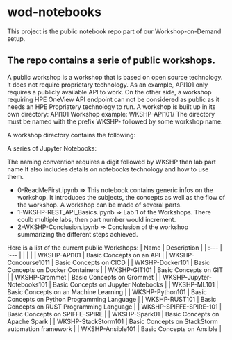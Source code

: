 # wod-notebooks
This project is the public notebook repo part of our Workshop-on-Demand setup.

## The repo contains a serie of public workshops.
A public workshop is a workshop that is based on open source technology. it does not require proprietary technology. As an example, API101 only requires a publicly available API to work. On the other side, a workshop requiring HPE OneView API endpoint can not be considered as public as it needs an HPE Propriatery technology to run.
A workshop is built up in its own directory: 
API101 Workshop example: WKSHP-API101/
The directory must be named with the prefix WKSHP- followed by some workshop name.


A workshop directory contains the following:

A series of Jupyter Notebooks: 

The naming convention requires a digit followed by WKSHP then lab part name It also includes details on notebooks technology and how to use them.

* 0-ReadMeFirst.ipynb => This notebook contains generic infos on the workshop. It introduces the subjects, the concepts as well as the flow of the workshop. A workshop can be made of several parts. 
* 1-WKSHP-REST_API_Basics.ipynb => Lab 1 of the Workshops. There coulb multiple labs, then part number would increment.
* 2-WKSHP-Conclusion.ipynb => Conclusion of the workshop summarizing the different steps achieved.


Here is a list of the current public Workshops:
|   Name      | Description | 
| :---        |  :---   | 
|      |       | 
| WKSHP-API101  | Basic Concepts on an API        | 
| WKSHP-Concourse1011  | Basic Concepts on CICD        | 
| WKSHP-Docker101  | Basic Concepts on Docker Containers        | 
| WKSHP-GIT101  | Basic Concepts on GIT        | 
| WKSHP-Grommet  | Basic Concepts on Grommet        | 
| WKSHP-Jupyter-Notebooks101  | Basic Concepts on Jupyter Notebooks        | 
| WKSHP-ML101 | Basic Concepts on an Machine Learning       | 
| WKSHP-Python101  | Basic Concepts on Python Programming Language        | 
| WKSHP-RUST101  | Basic Concepts on RUST Programming Language        | 
| WKSHP-SPIFFE-SPIRE-101  | Basic Concepts on SPIFFE-SPIRE        | 
| WKSHP-Spark01  | Basic Concepts on Apache Spark         | 
| WKSHP-StackStorm101 | Basic Concepts on StackStorm automation framework       | 
| WKSHP-Ansible101  | Basic Concepts on Ansible        | 

